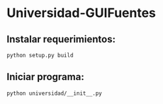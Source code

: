 # Universidad-GUIFuentes

## Instalar requerimientos:

    python setup.py build

## Iniciar programa:

    python universidad/__init__.py
